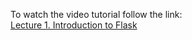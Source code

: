 To watch the video tutorial follow the link:</br>[Lecture 1. Introduction to Flask](https://gbcdn.mrgcdn.ru/uploads/record/256428/attachment/00b310b5727ca713dc00c12180d7b8cd.mp4)